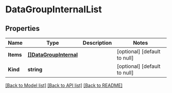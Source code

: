 # DataGroupInternalList

## Properties
Name | Type | Description | Notes
------------ | ------------- | ------------- | -------------
**Items** | [**[]DataGroupInternal**](dataGroup_internal.md) |  | [optional] [default to null]
**Kind** | **string** |  | [optional] [default to null]

[[Back to Model list]](../README.md#documentation-for-models) [[Back to API list]](../README.md#documentation-for-api-endpoints) [[Back to README]](../README.md)


